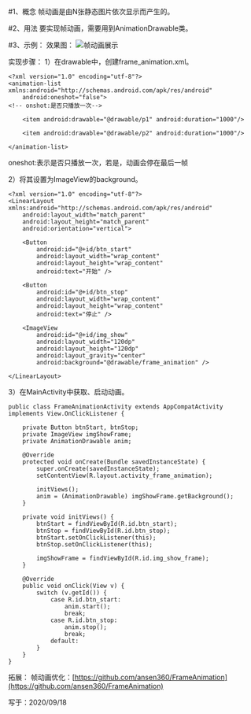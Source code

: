 #1、概念
帧动画是由N张静态图片依次显示而产生的。

#2、用法
要实现帧动画，需要用到AnimationDrawable类。

#3、示例：
效果图：
![帧动画展示](https://upload-images.jianshu.io/upload_images/9000209-9fa186d1e1b6cbc8.gif?imageMogr2/auto-orient/strip)

实现步骤：
1）在drawable中，创建frame_animation.xml。
```
<?xml version="1.0" encoding="utf-8"?>
<animation-list xmlns:android="http://schemas.android.com/apk/res/android"
    android:oneshot="false">
<!-- onshot:是否只播放一次-->

    <item android:drawable="@drawable/p1" android:duration="1000"/>

    <item android:drawable="@drawable/p2" android:duration="1000"/>

</animation-list>
```
oneshot:表示是否只播放一次，若是，动画会停在最后一帧

2）将其设置为ImageView的background。
```
<?xml version="1.0" encoding="utf-8"?>
<LinearLayout xmlns:android="http://schemas.android.com/apk/res/android"
    android:layout_width="match_parent"
    android:layout_height="match_parent"
    android:orientation="vertical">

    <Button
        android:id="@+id/btn_start"
        android:layout_width="wrap_content"
        android:layout_height="wrap_content"
        android:text="开始" />

    <Button
        android:id="@+id/btn_stop"
        android:layout_width="wrap_content"
        android:layout_height="wrap_content"
        android:text="停止" />

    <ImageView
        android:id="@+id/img_show"
        android:layout_width="120dp"
        android:layout_height="120dp"
        android:layout_gravity="center"
        android:background="@drawable/frame_animation" />

</LinearLayout>
```

3）在MainActivity中获取、启动动画。
```
public class FrameAnimationActivity extends AppCompatActivity implements View.OnClickListener {

    private Button btnStart, btnStop;
    private ImageView imgShowFrame;
    private AnimationDrawable anim;

    @Override
    protected void onCreate(Bundle savedInstanceState) {
        super.onCreate(savedInstanceState);
        setContentView(R.layout.activity_frame_animation);

        initViews();
        anim = (AnimationDrawable) imgShowFrame.getBackground();
    }

    private void initViews() {
        btnStart = findViewById(R.id.btn_start);
        btnStop = findViewById(R.id.btn_stop);
        btnStart.setOnClickListener(this);
        btnStop.setOnClickListener(this);

        imgShowFrame = findViewById(R.id.img_show_frame);
    }

    @Override
    public void onClick(View v) {
        switch (v.getId()) {
            case R.id.btn_start:
                anim.start();
                break;
            case R.id.btn_stop:
                anim.stop();
                break;
            default:
        }
    }
}
```

拓展：
帧动画优化：[https://github.com/ansen360/FrameAnimation](https://github.com/ansen360/FrameAnimation)



写于：2020/09/18